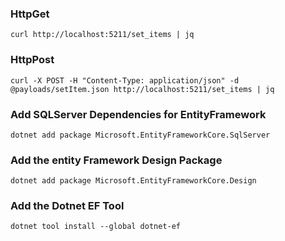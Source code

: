 ### HttpGet
```
curl http://localhost:5211/set_items | jq
```

### HttpPost
```
curl -X POST -H "Content-Type: application/json" -d @payloads/setItem.json http://localhost:5211/set_items | jq

```

### Add SQLServer Dependencies for EntityFramework
```
dotnet add package Microsoft.EntityFrameworkCore.SqlServer
```
### Add the entity Framework Design Package 
```
dotnet add package Microsoft.EntityFrameworkCore.Design
```
### Add the Dotnet EF Tool
```
dotnet tool install --global dotnet-ef
```